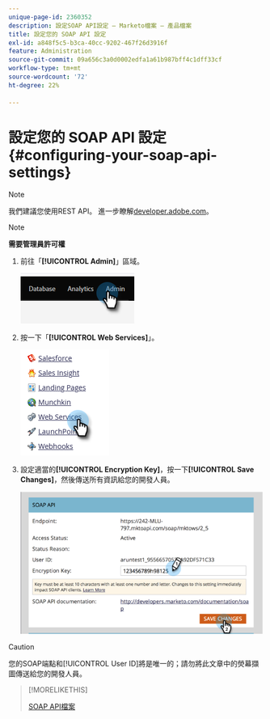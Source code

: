 ```yaml
---
unique-page-id: 2360352
description: 設定SOAP API設定 — Marketo檔案 — 產品檔案
title: 設定您的 SOAP API 設定
exl-id: a848f5c5-b3ca-40cc-9202-467f26d3916f
feature: Administration
source-git-commit: 09a656c3a0d0002edfa1a61b987bff4c1dff33cf
workflow-type: tm+mt
source-wordcount: '72'
ht-degree: 22%

---
```


# 設定您的 SOAP API 設定 {#configuring-your-soap-api-settings}

>[!NOTE]
>
>我們建議您使用REST API。 進一步瞭解[developer.adobe.com](https://developer.adobe.com/marketo-apis/)。

>[!NOTE]
>
>**需要管理員許可權**

1. 前往「**[!UICONTROL Admin]**」區域。

   ![](assets/configuring-your-soap-api-settings-1.png)

1. 按一下「**[!UICONTROL Web Services]**」。

   ![](assets/configuring-your-soap-api-settings-2.png)

1. 設定適當的&#x200B;**[!UICONTROL Encryption Key]**，按一下&#x200B;**[!UICONTROL Save Changes]**，然後傳送所有資訊給您的開發人員。

   ![](assets/configuring-your-soap-api-settings-3.png)

>[!CAUTION]
>
>您的SOAP端點和[!UICONTROL User ID]將是唯一的；請勿將此文章中的熒幕擷圖傳送給您的開發人員。

>[!MORELIKETHIS]
>
>[SOAP API檔案](https://experienceleague.adobe.com/zh-hant/docs/marketo-developer/marketo/soap/soap-api)
